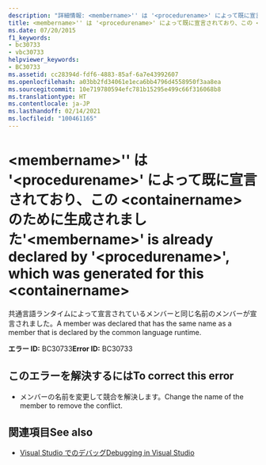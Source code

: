 ```yaml
---
description: "詳細情報: <membername>'' は '<procedurename>' によって既に宣言されており、この <containername> のために生成されました"
title: <membername>'' は '<procedurename>' によって既に宣言されており、この <containername> のために生成されました
ms.date: 07/20/2015
f1_keywords:
- bc30733
- vbc30733
helpviewer_keywords:
- BC30733
ms.assetid: cc28394d-fdf6-4883-85af-6a7e43992607
ms.openlocfilehash: a03bb2fd34061e1eca6bb4796d4558950f3aa8ea
ms.sourcegitcommit: 10e719780594efc781b15295e499c66f316068b8
ms.translationtype: HT
ms.contentlocale: ja-JP
ms.lasthandoff: 02/14/2021
ms.locfileid: "100461165"
---
```

# <a name="membername-is-already-declared-by-procedurename-which-was-generated-for-this-containername"></a><span data-ttu-id="ee326-103">\<membername>'' は '\<procedurename>' によって既に宣言されており、この \<containername> のために生成されました</span><span class="sxs-lookup"><span data-stu-id="ee326-103">'\<membername>' is already declared by '\<procedurename>', which was generated for this \<containername></span></span>

<span data-ttu-id="ee326-104">共通言語ランタイムによって宣言されているメンバーと同じ名前のメンバーが宣言されました。</span><span class="sxs-lookup"><span data-stu-id="ee326-104">A member was declared that has the same name as a member that is declared by the common language runtime.</span></span>

<span data-ttu-id="ee326-105">**エラー ID:** BC30733</span><span class="sxs-lookup"><span data-stu-id="ee326-105">**Error ID:** BC30733</span></span>

## <a name="to-correct-this-error"></a><span data-ttu-id="ee326-106">このエラーを解決するには</span><span class="sxs-lookup"><span data-stu-id="ee326-106">To correct this error</span></span>

- <span data-ttu-id="ee326-107">メンバーの名前を変更して競合を解決します。</span><span class="sxs-lookup"><span data-stu-id="ee326-107">Change the name of the member to remove the conflict.</span></span>

## <a name="see-also"></a><span data-ttu-id="ee326-108">関連項目</span><span class="sxs-lookup"><span data-stu-id="ee326-108">See also</span></span>

- [<span data-ttu-id="ee326-109">Visual Studio でのデバッグ</span><span class="sxs-lookup"><span data-stu-id="ee326-109">Debugging in Visual Studio</span></span>](/visualstudio/debugger/debugger-feature-tour)
